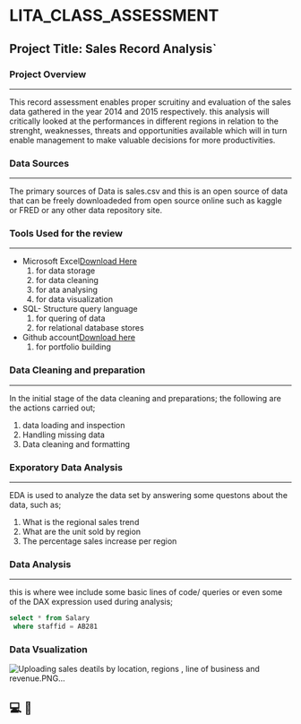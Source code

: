 # LITA_CLASS_ASSESSMENT

## Project Title: Sales Record Analysis`


### Project Overview
---
This record assessment enables proper scruitiny and evaluation of the sales data gathered in the year 2014 and 2015 respectively.
this analysis will critically looked at the  performances in different regions in relation to the strenght, weaknesses, threats and opportunities available which will in turn enable management to make valuable decisions for more productivities. 

### Data Sources
---
The primary sources of Data is sales.csv and this is an open source of data that can be freely downloadeded from open source online such as kaggle or FRED or any other  data repository site.

### Tools Used for the review
---
- Microsoft Excel[Download Here](https://www.microsoft.com)
   1. for data storage
   2. for data cleaning
   3. for ata analysing
   4. for data visualization
- SQL- Structure query language
   1.  for quering of data
   2. for relational database stores 
- Github account[Download here](https://www.github.com)
   1. for portfolio building

### Data Cleaning and preparation
---
In the initial stage of the data cleaning and preparations; the following are the actions carried out;
  1. data loading and inspection
  2. Handling missing data
  3. Data cleaning and formatting

### Exporatory Data Analysis
---
 EDA is used to analyze the data set by answering some questons about the data, such as;
  1. What is the regional sales trend
  2. What are the unit sold by region
  3. The percentage sales increase per region

### Data Analysis
---
 this is where wee include some basic lines of code/ queries or even some of the DAX expression used during analysis;


~~~SQL
select * from Salary
 where staffid = AB281
~~~


### Data Vsualization


![Uploading sales deatils by location, regions , line of business and revenue.PNG…]()



💻
🥉
---




 
